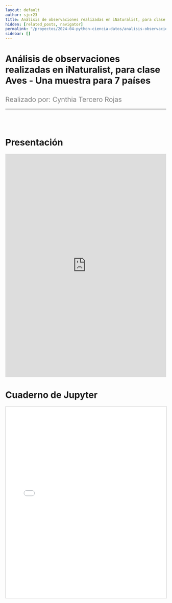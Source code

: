 ```yaml
---
layout: default
author: sjcr23
title: Análisis de observaciones realizadas en iNaturalist, para clase Aves
hidden: [related_posts, navigator]
permalink: "/proyectos/2024-04-python-ciencia-datos/analisis-observaciones-iNaturalist-clase-aves.html"
sidebar: []
---
```


# Análisis de observaciones realizadas en iNaturalist, para clase Aves - Una muestra para 7 países
<h2 style="color: gray; font-weight: normal;">Realizado por: Cynthia Tercero Rojas</h2>

---

<br><br>

# Presentación
<iframe
    width="100%"
    height="700"
    src="https://www.youtube.com/embed/IlBYLoIMneE"
    frameborder="0"
    allow="accelerometer; autoplay; clipboard-write; encrypted-media; gyroscope; picture-in-picture; web-share"
    referrerpolicy="strict-origin-when-cross-origin" 
    allowfullscreen>
</iframe>


<br>

# Cuaderno de Jupyter

<iframe 
    src="/assets/html/cynthia_tercero.html" 
    width="100%" 
    height="600" 
    style="border: 1px solid #ccc;"
></iframe>
